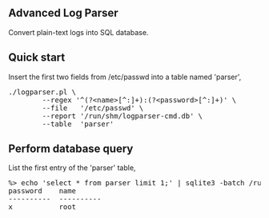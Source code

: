 ## Advanced Log Parser
Convert plain-text logs into SQL database.

## Quick start

Insert the first two fields from /etc/passwd into a table named 'parser',

<pre>
./logparser.pl \
        --regex '^(?&lt;name>[^:]+):(?&lt;password>[^:]+)' \
        --file   '/etc/passwd' \
        --report '/run/shm/logparser-cmd.db' \
        --table  'parser'
</pre>

## Perform database query

List the first entry of the 'parser' table,

<pre>
%> echo 'select * from parser limit 1;' | sqlite3 -batch /run/shm/logparser-cmd.db 
password    name      
----------  ----------
x           root  
</pre>
